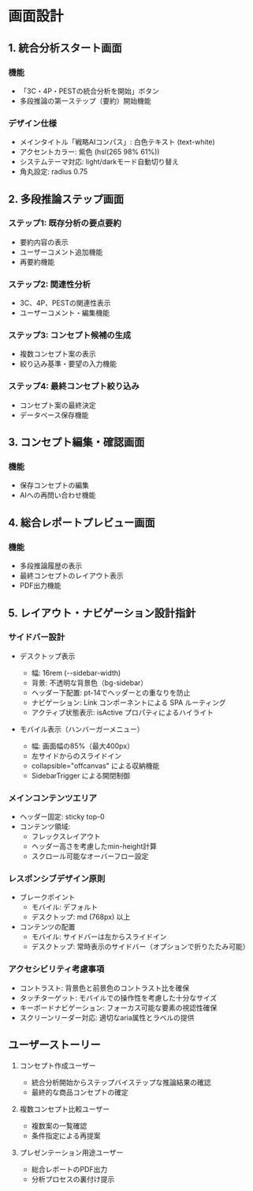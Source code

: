 # 画面設計

## 1. 統合分析スタート画面

### 機能
- 「3C・4P・PESTの統合分析を開始」ボタン
- 多段推論の第一ステップ（要約）開始機能

### デザイン仕様
- メインタイトル「戦略AIコンパス」: 白色テキスト (text-white)
- アクセントカラー: 紫色 (hsl(265 98% 61%))
- システムテーマ対応: light/darkモード自動切り替え
- 角丸設定: radius 0.75

## 2. 多段推論ステップ画面

### ステップ1: 既存分析の要点要約
- 要約内容の表示
- ユーザーコメント追加機能
- 再要約機能

### ステップ2: 関連性分析
- 3C、4P、PESTの関連性表示
- ユーザーコメント・編集機能

### ステップ3: コンセプト候補の生成
- 複数コンセプト案の表示
- 絞り込み基準・要望の入力機能

### ステップ4: 最終コンセプト絞り込み
- コンセプト案の最終決定
- データベース保存機能

## 3. コンセプト編集・確認画面

### 機能
- 保存コンセプトの編集
- AIへの再問い合わせ機能

## 4. 総合レポートプレビュー画面

### 機能
- 多段推論履歴の表示
- 最終コンセプトのレイアウト表示
- PDF出力機能

## 5. レイアウト・ナビゲーション設計指針

### サイドバー設計
- デスクトップ表示
  - 幅: 16rem (--sidebar-width)
  - 背景: 不透明な背景色（bg-sidebar）
  - ヘッダー下配置: pt-14でヘッダーとの重なりを防止
  - ナビゲーション: Link コンポーネントによる SPA ルーティング
  - アクティブ状態表示: isActive プロパティによるハイライト

- モバイル表示（ハンバーガーメニュー）
  - 幅: 画面幅の85%（最大400px）
  - 左サイドからのスライドイン
  - collapsible="offcanvas" による収納機能
  - SidebarTrigger による開閉制御

### メインコンテンツエリア
- ヘッダー固定: sticky top-0
- コンテンツ領域: 
  - フレックスレイアウト
  - ヘッダー高さを考慮したmin-height計算
  - スクロール可能なオーバーフロー設定

### レスポンシブデザイン原則
- ブレークポイント
  - モバイル: デフォルト
  - デスクトップ: md (768px) 以上
- コンテンツの配置
  - モバイル: サイドバーは左からスライドイン
  - デスクトップ: 常時表示のサイドバー（オプションで折りたたみ可能）

### アクセシビリティ考慮事項
- コントラスト: 背景色と前景色のコントラスト比を確保
- タッチターゲット: モバイルでの操作性を考慮した十分なサイズ
- キーボードナビゲーション: フォーカス可能な要素の視認性確保
- スクリーンリーダー対応: 適切なaria属性とラベルの提供

## ユーザーストーリー

1. コンセプト作成ユーザー
   - 統合分析開始からステップバイステップな推論結果の確認
   - 最終的な商品コンセプトの確定

2. 複数コンセプト比較ユーザー
   - 複数案の一覧確認
   - 条件指定による再提案

3. プレゼンテーション用途ユーザー
   - 総合レポートのPDF出力
   - 分析プロセスの裏付け提示